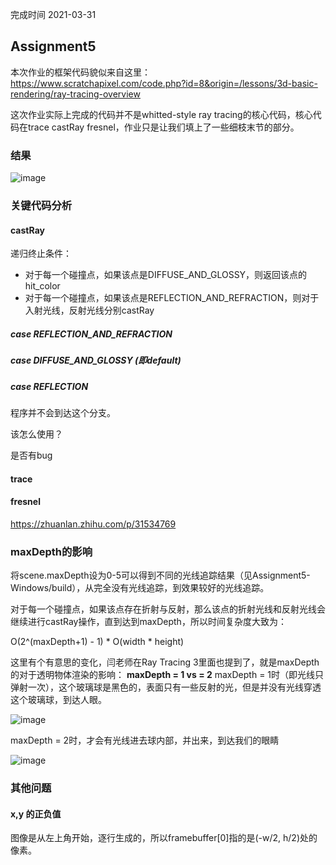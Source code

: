 完成时间 2021-03-31
## Assignment5
本次作业的框架代码貌似来自这里：https://www.scratchapixel.com/code.php?id=8&origin=/lessons/3d-basic-rendering/ray-tracing-overview

这次作业实际上完成的代码并不是whitted-style ray tracing的核心代码，核心代码在trace castRay fresnel，作业只是让我们填上了一些细枝末节的部分。

### 结果
![image](https://user-images.githubusercontent.com/17798738/113126220-fecc4580-9249-11eb-9e42-b2ab4a77cdae.png)

### 关键代码分析
#### castRay
递归终止条件：
* 对于每一个碰撞点，如果该点是DIFFUSE_AND_GLOSSY，则返回该点的hit_color
* 对于每一个碰撞点，如果该点是REFLECTION_AND_REFRACTION，则对于入射光线，反射光线分别castRay
##### case REFLECTION_AND_REFRACTION
##### case DIFFUSE_AND_GLOSSY (即default)
##### case REFLECTION
程序并不会到达这个分支。

该怎么使用？

是否有bug
#### trace

#### fresnel
https://zhuanlan.zhihu.com/p/31534769

### maxDepth的影响
将scene.maxDepth设为0-5可以得到不同的光线追踪结果（见Assignment5-Windows/build），从完全没有光线追踪，到效果较好的光线追踪。

对于每一个碰撞点，如果该点存在折射与反射，那么该点的折射光线和反射光线会继续进行castRay操作，直到达到maxDepth，所以时间复杂度大致为：

O(2^(maxDepth+1) - 1) * O(width * height)

这里有个有意思的变化，闫老师在Ray Tracing 3里面也提到了，就是maxDepth的对于透明物体渲染的影响：
**maxDepth = 1 vs = 2**
maxDepth = 1时（即光线只弹射一次），这个玻璃球是黑色的，表面只有一些反射的光，但是并没有光线穿透这个玻璃球，到达人眼。

![image](https://user-images.githubusercontent.com/17798738/113280803-600e1a80-9317-11eb-8526-d5f35ac8eb2b.png)

maxDepth = 2时，才会有光线进去球内部，并出来，到达我们的眼睛

![image](https://user-images.githubusercontent.com/17798738/113281131-c3984800-9317-11eb-8ab3-81eb61a496f3.png)

### 其他问题

#### x,y 的正负值
图像是从左上角开始，逐行生成的，所以framebuffer[0]指的是(-w/2, h/2)处的像素。
